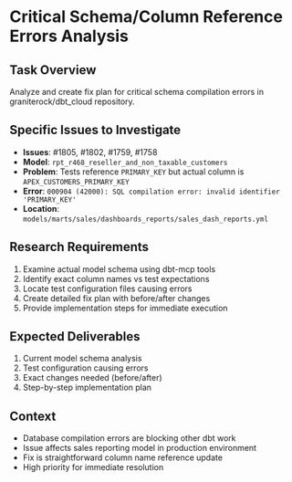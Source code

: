 # Critical Schema/Column Reference Errors Analysis

## Task Overview
Analyze and create fix plan for critical schema compilation errors in graniterock/dbt_cloud repository.

## Specific Issues to Investigate
- **Issues**: #1805, #1802, #1759, #1758
- **Model**: `rpt_r468_reseller_and_non_taxable_customers`  
- **Problem**: Tests reference `PRIMARY_KEY` but actual column is `APEX_CUSTOMERS_PRIMARY_KEY`
- **Error**: `000904 (42000): SQL compilation error: invalid identifier 'PRIMARY_KEY'`
- **Location**: `models/marts/sales/dashboards_reports/sales_dash_reports.yml`

## Research Requirements
1. Examine actual model schema using dbt-mcp tools
2. Identify exact column names vs test expectations
3. Locate test configuration files causing errors
4. Create detailed fix plan with before/after changes
5. Provide implementation steps for immediate execution

## Expected Deliverables
1. Current model schema analysis
2. Test configuration causing errors
3. Exact changes needed (before/after)
4. Step-by-step implementation plan

## Context
- Database compilation errors are blocking other dbt work
- Issue affects sales reporting model in production environment
- Fix is straightforward column name reference update
- High priority for immediate resolution